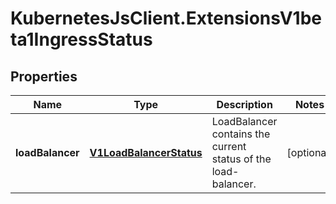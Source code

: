 # KubernetesJsClient.ExtensionsV1beta1IngressStatus

## Properties
Name | Type | Description | Notes
------------ | ------------- | ------------- | -------------
**loadBalancer** | [**V1LoadBalancerStatus**](V1LoadBalancerStatus.md) | LoadBalancer contains the current status of the load-balancer. | [optional] 


